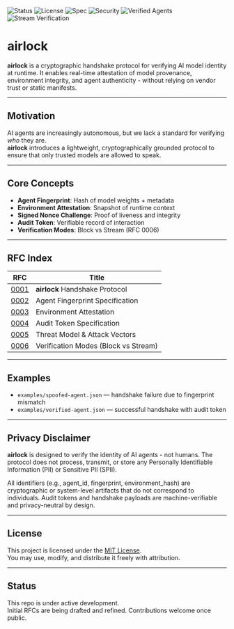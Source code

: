 ![Status](https://img.shields.io/badge/status-draft-yellow)
![License](https://img.shields.io/badge/license-MIT-blue)
![Spec](https://img.shields.io/badge/spec-RFC%200001--0006-green)
![Security](https://img.shields.io/badge/security-zero--trust-critical)
![Verified Agents](https://img.shields.io/badge/agents-cryptographically%20verified-9cf)
![Stream Verification](https://img.shields.io/badge/mode-stream%20verification-blueviolet)

# airlock
**airlock** is a cryptographic handshake protocol for verifying AI model identity at runtime.
It enables real-time attestation of model provenance, environment integrity, and agent authenticity - without relying on vendor trust or static manifests.

---

## Motivation
AI agents are increasingly autonomous, but we lack a standard for verifying *who* they are.  
**airlock** introduces a lightweight, cryptographically grounded protocol to ensure that only trusted models are allowed to speak.

---

## Core Concepts
- **Agent Fingerprint**: Hash of model weights + metadata
- **Environment Attestation**: Snapshot of runtime context
- **Signed Nonce Challenge**: Proof of liveness and integrity
- **Audit Token**: Verifiable record of interaction
- **Verification Modes**: Block vs Stream (RFC 0006)

---

## RFC Index
| RFC | Title |
|-----|-------|
| [0001](rfc/0001-airlock-handshake.md) | **airlock** Handshake Protocol |
| [0002](rfc/0002-agent-fingerprint.md) | Agent Fingerprint Specification |
| [0003](rfc/0003-environment-attestation.md) | Environment Attestation |
| [0004](rfc/0004-audit-token.md) | Audit Token Specification |
| [0005](rfc/0005-threat-model.md) | Threat Model & Attack Vectors |
| [0006](rfc/0006-verification-modes.md) | Verification Modes (Block vs Stream) |

---

## Examples
- `examples/spoofed-agent.json` — handshake failure due to fingerprint mismatch  
- `examples/verified-agent.json` — successful handshake with audit token

---

## Privacy Disclaimer
**airlock** is designed to verify the identity of AI agents - not humans. The protocol does not process, transmit, or store any Personally Identifiable Information (PII) or Sensitive PII (SPII).

All identifiers (e.g., agent_id, fingerprint, environment_hash) are cryptographic or system-level artifacts that do not correspond to individuals. Audit tokens and handshake payloads are machine-verifiable and privacy-neutral by design.

---

## License
This project is licensed under the [MIT License](LICENSE).  
You may use, modify, and distribute it freely with attribution.

---

## Status
This repo is under active development.  
Initial RFCs are being drafted and refined. Contributions welcome once public.

